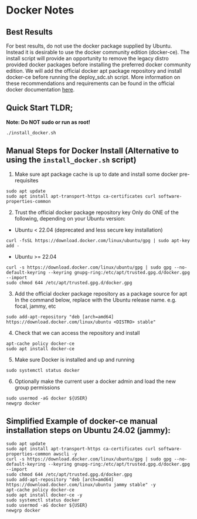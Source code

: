 # Docker Notes

## Best Results
For best results, do not use the docker package supplied by Ubuntu. Instead it is desirable to use the
docker community edition (docker-ce). The install script will provide an opportunity to remove the legacy distro provided docker packages before installing the preferred docker community edition. We will add the official docker apt package repository
and install docker-ce before running the deploy_sdc.sh script. More information on these recommendations and requirements can be found in the official docker documentation [here](https://docs.docker.com/engine/install/ubuntu/#prerequisites).

## Quick Start TLDR;
**Note: Do NOT sudo or run as root!**
```
./install_docker.sh
```

## Manual Steps for Docker Install (Alternative to using the `install_docker.sh` script)
1. Make sure apt package cache is up to date and install some docker pre-requisites
```
sudo apt update
sudo apt install apt-transport-https ca-certificates curl software-properties-common
```
2. Trust the official docker package repository key
Only do ONE of the following, depending on your Ubuntu version:
- Ubuntu < 22.04 (deprecated and less secure key installation)
 ```
 curl -fsSL https://download.docker.com/linux/ubuntu/gpg | sudo apt-key add -
 ```
- Ubuntu >= 22.04
```
curl -s https://download.docker.com/linux/ubuntu/gpg | sudo gpg --no-default-keyring --keyring gnupg-ring:/etc/apt/trusted.gpg.d/docker.gpg --import
sudo chmod 644 /etc/apt/trusted.gpg.d/docker.gpg
```

3. Add the official docker package repository as a package source for apt
In the command below, replace <DISTRO> with the Ubuntu release name. e.g. focal, jammy, etc
```
sudo add-apt-repository "deb [arch=amd64] https://download.docker.com/linux/ubuntu <DISTRO> stable"
```
  
4. Check that we can access the repository and install
```
apt-cache policy docker-ce
sudo apt install docker-ce
```

5. Make sure Docker is installed and up and running
```
sudo systemctl status docker
```
6. Optionally make the current user a docker admin and load the new group permissions
```
sudo usermod -aG docker ${USER}
newgrp docker
```

## Simplified Example of docker-ce manual installation steps on Ubuntu 24.02 (jammy):
```
sudo apt update
sudo apt install apt-transport-https ca-certificates curl software-properties-common awscli -y
curl -s https://download.docker.com/linux/ubuntu/gpg | sudo gpg --no-default-keyring --keyring gnupg-ring:/etc/apt/trusted.gpg.d/docker.gpg --import
sudo chmod 644 /etc/apt/trusted.gpg.d/docker.gpg
sudo add-apt-repository "deb [arch=amd64] https://download.docker.com/linux/ubuntu jammy stable" -y
apt-cache policy docker-ce
sudo apt install docker-ce -y
sudo systemctl status docker 
sudo usermod -aG docker ${USER}
newgrp docker
```